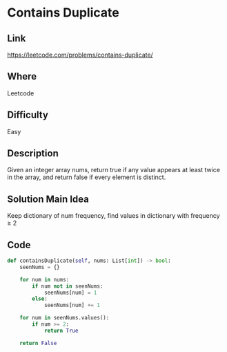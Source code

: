 # Contains Duplicate

## Link

https://leetcode.com/problems/contains-duplicate/

## Where

Leetcode

## Difficulty

Easy

## Description

Given an integer array nums, return true if any value appears at least twice in the array, and return false if every element is distinct.

## Solution Main Idea

Keep dictionary of num frequency, find values in dictionary with frequency $\geq$ 2


## Code

```python
def containsDuplicate(self, nums: List[int]) -> bool:
    seenNums = {}

    for num in nums:
        if num not in seenNums:
            seenNums[num] = 1
        else:
            seenNums[num] += 1

    for num in seenNums.values():
        if num >= 2:
            return True

    return False

```
